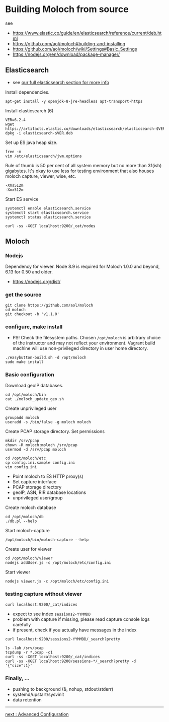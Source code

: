 # Building Moloch from source

see
* https://www.elastic.co/guide/en/elasticsearch/reference/current/deb.html
* https://github.com/aol/moloch#building-and-installing
* https://github.com/aol/moloch/wiki/Settings#Basic_Settings
* https://nodejs.org/en/download/package-manager/

## Elasticsearch

 * see [our full elasticsearch section for more info](/common/elastic)

Install dependencies. 

```
apt-get install -y openjdk-8-jre-headless apt-transport-https
```

Install elasticsearch (6)

```
VER=6.2.4
wget https://artifacts.elastic.co/downloads/elasticsearch/elasticsearch-$VER.deb
dpkg -i elasticsearch-$VER.deb
```

Set up ES java heap size.

```
free -m
vim /etc/elasticsearch/jvm.options
```

Rule of thumb is 50 per cent of all system memory but no more than 31(ish) gigabytes. It's okay to use less for testing environment that also houses moloch capture, viewer, wise, etc.

```
-Xms512m
-Xmx512m
```

Start ES service

```
systemctl enable elasticsearch.service
systemctl start elasticsearch.service
systemctl status elasticsearch.service
```

```
curl -ss -XGET localhost:9200/_cat/nodes
```

## Moloch

### Nodejs

Dependency for viewer. Node 8.9 is required for Moloch 1.0.0 and beyond, 6.13 for 0.50 and older.

* https://nodejs.org/dist/

### get the source
```
git clone https://github.com/aol/moloch
cd moloch
git checkout -b 'v1.1.0'
```

### configure, make install

 * PS! Check the filesystem paths. Chosen `/opt/moloch` is arbitrary choice of the instructor and may not reflect your environment. Vagrant build machine will use non-privileged directory in user home directory.

```
./easybutton-build.sh -d /opt/moloch
sudo make install
```

### Basic configuration

Download geoIP databases.

```
cd /opt/moloch/bin
cat ./moloch_update_geo.sh
```

Create unprivileged user

```
groupadd moloch
useradd -s /bin/false -g moloch moloch
```

Create PCAP storage directory. Set permissions

```
mkdir /srv/pcap
chown -R moloch:moloch /srv/pcap
usermod -d /srv/pcap moloch
```

```
cd /opt/moloch/etc
cp config.ini.sample config.ini
vim config.ini
```

* Point moloch to ES HTTP proxy(s)
* Set capture interface
* PCAP storage directory
* geoIP, ASN, RIR database locations
* unprivileged user/group

Create moloch database

```
cd /opt/moloch/db
./db.pl --help
```

Start moloch-capture

```
/opt/moloch/bin/moloch-capture --help
```

Create user for viewer

```
cd /opt/moloch/viewer
nodejs addUser.js -c /opt/moloch/etc/config.ini
```

Start viewer

```
nodejs viewer.js -c /opt/moloch/etc/config.ini
```

### testing capture without viewer

```
curl localhost:9200/_cat/indices
```

 * expect to see index `sessions2-YYMMDD`
  * problem with capture if missing, please read capture console logs carefully
 * if present, check if you actually have messages in the index

```
curl localhost:9200/sessions2-YYMMDD/_search?pretty
```
```
ls -lah /srv/pcap
tcpdump -r *.pcap -c1
curl -ss -XGET localhost:9200/_cat/indices
curl -ss -XGET localhost:9200/sessions-*/_search?pretty -d '{"size":1}'
```

### Finally, ...

* pushing to background (&, nohup, stdout/stderr)
* systemd/upstart/sysvinit
* data retention

---
[next : Advanced Configuration](/Moloch/config.md)
